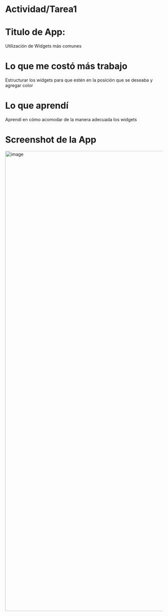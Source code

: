 
# Actividad/Tarea1

# Titulo de App:

Utilización de Widgets más comunes

# Lo que me costó más trabajo

Estructurar los widgets para que estén en la posición que se deseaba y agregar color

# Lo que aprendí

Aprendí en cómo acomodar de la manera adecuada los widgets

# Screenshot de la App

<img width="1470" alt="image" src="https://github.com/SergioAlejandroAriasIbarra/ActividadesPAM/assets/80371525/adcc26b6-648e-401b-8207-ca9277825b4b">
